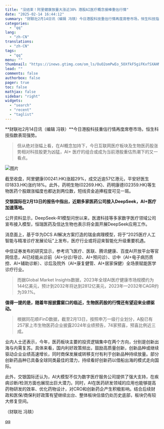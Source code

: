 ```yaml
---
title: "没结束！阿里健康放量大涨近30% 港股AI医疗概念接棒重估行情"
date: "2025-02-14 16:44:12"
summary: "财联社2月14日讯（编辑 冯轶）今日港股科技重估行情再度席卷市场，恒生科技指数表现强势。但从绝对涨幅..."
categories:
  - "qq"
lang:
  - "zh-CN"
translations:
  - "zh-CN"
tags:
  - "qq"
menu: ""
thumbnail: "https://inews.gtimg.com/om_ls/OuO2omPwEo_5OXfkF5giFKxfSXAHMKa8m98EmDhiuzvmYAA_640360/0"
lead: ""
comments: false
authorbox: false
pager: true
toc: false
mathjax: false
sidebar: "right"
widgets:
  - "search"
  - "recent"
  - "taglist"
---
```


**财联社2月14日讯（编辑 冯轶）**今日港股科技重估行情再度席卷市场，恒生科技指数表现强势。

> 但从绝对涨幅上看，在AI概念加持下，今日互联网医疗板块及生物医药股涨势相对科技股更为凶猛，AI+ 医疗的组合或成为当前港股重估热潮下的又一看点。

![图片](https://inews.gtimg.com/om_bt/OTwBWBlvyycG6QllmZuFBIxbl4rQ-Y3DrJdFwwN2QGwqYAA/641)

截至收盘，阿里健康(00241.HK)涨超29%，成交近逾57亿港元，平安好医生(01833.HK)涨约18%。此外，药明生物(02269.HK)、药明康德(02359.HK)等生物医药个股跟涨幅度也都达到两位数，短线资金追捧程度可见一斑。

**交银国际在2月13日的报告中指出，近期多家医药公司接入DeepSeek，AI+医疗加速落地。**

公开资料显示，DeepSeek-R1模型问世以来，医渡科技等多家数字医疗领域公司宣布接入模型，恒瑞医药及信达生物也表示将全面开展DeepSeek应用工作。

消息面上，基于华为DCS AI解决方案打造的瑞金病理模型，将于“2025医疗人工智能与精准诊疗发展论坛”上发布，医疗行业或将迎来智能化升级重要机遇。

中信证券发布的研究显示，参考讯飞医疗、医联、腾讯健康、百度AI开放平台等官网信息，AI已经能从诊前（AI+分诊/导诊、AI+预问诊）、诊中（AI+电子病历质控、AI+辅助诊断）、诊后及院外（AI+康复健管、AI+居家保健）全场景赋能医学诊疗行业。

> 而据Global Market Insights数据，2023年全球AI医疗健康市场规模约为144亿美元，预计到2032年将达到2812亿美元，2023年—2032年CAGR约为39.1%。

**值得一提的是，随着年报披露窗口的临近，生物医药股的行情还有望迎来业绩驱动。**

> 根据同花顺iFinD数据，截至2月13日，按照申万一级行业划分，A股已有257家上市生物医药企业披露2024年业绩预告，74家预喜，预喜比例近三成。

业内人士还表示，今年，医药板块主要的投资逻辑集中在两个方向，分别是创新出海与内需复苏。具体来看，国内利好政策频出，鼓励高质量创新，创新品种或继续驱动企业业绩高速增长，同时商保发展或转移支付有利于创新品种持续放量。部分创新药品种已具备全球同类最佳的潜力，持续看好创新药以借船出海的模式走向国际。

此外，交银国际还认为，AI大模型不仅为数字医疗服务公司提供了强大支持，在疾病诊断/检测方面也展现出巨大潜力。同时，AI在医药研发领域的应用也能够提高药物研发的效率、优化药物设计，对CRO和创新药企产生积极影响。结合后续财政和医保/商保利好政策有望继续出台、整体板块估值仍处历史底部，板块仍有较大修复空间。

（财联社 冯轶）

[qq](https://new.qq.com/rain/a/20250214A06ASH00)
